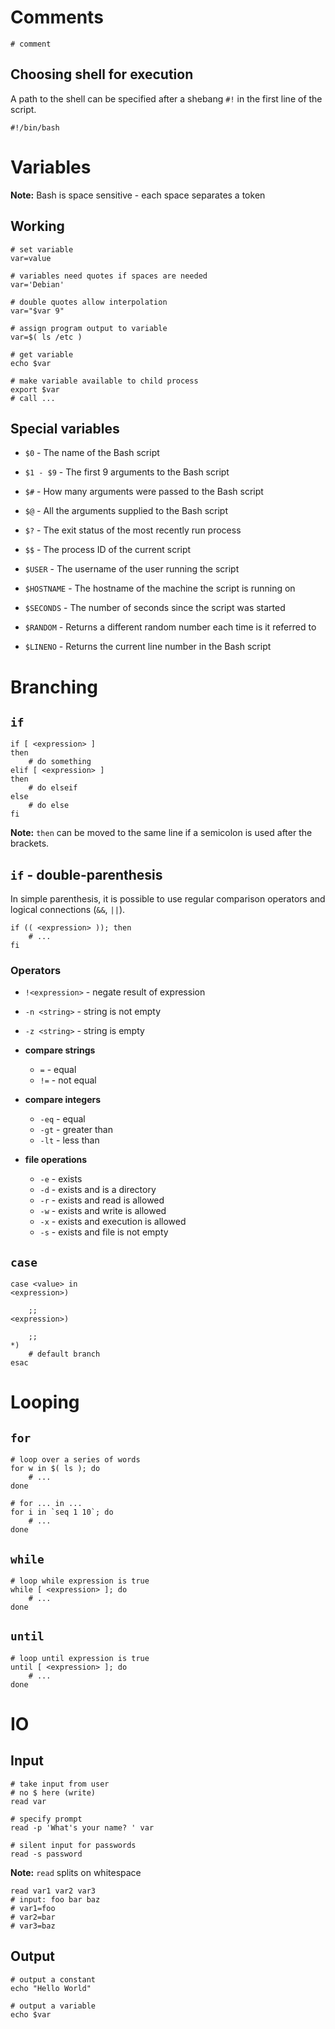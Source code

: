 # Comments

    # comment

## Choosing shell for execution

A path to the shell can be specified after a shebang `#!` in the first line of the script.

    #!/bin/bash

# Variables

**Note:** Bash is space sensitive - each space separates a token

## Working

```
# set variable
var=value

# variables need quotes if spaces are needed
var='Debian'

# double quotes allow interpolation
var="$var 9"

# assign program output to variable  
var=$( ls /etc )

# get variable
echo $var

# make variable available to child process
export $var
# call ... 
```

## Special variables

- `$0` - The name of the Bash script

- `$1 - $9` - The first 9 arguments to the Bash script

- `$#` - How many arguments were passed to the Bash script

- `$@` - All the arguments supplied to the Bash script

- `$?` - The exit status of the most recently run process

- `$$` - The process ID of the current script

- `$USER` - The username of the user running the script

- `$HOSTNAME` - The hostname of the machine the script is running on

- `$SECONDS` - The number of seconds since the script was started

- `$RANDOM` - Returns a different random number each time is it referred to

- `$LINENO` - Returns the current line number in the Bash script

# Branching

## `if`

    if [ <expression> ]
    then
        # do something
    elif [ <expression> ]
    then
        # do elseif
    else
        # do else
    fi

**Note:** `then` can be moved to the same line if a semicolon is used after the brackets. 

## `if` - double-parenthesis

In simple parenthesis, it is possible to use regular comparison operators and logical connections (`&&`, `||`).

    if (( <expression> )); then
        # ...
    fi

### Operators

- `!<expression>` - negate result of expression
- `-n <string>` - string is not empty 
- `-z <string>` - string is empty

- **compare strings**
    - `=` - equal
    - `!=` - not equal

- **compare integers**
    - `-eq` - equal
    - `-gt` - greater than 
    - `-lt` - less than

- **file operations**
    - `-e` - exists 
    - `-d` - exists and is a directory
    - `-r` - exists and read is allowed
    - `-w` - exists and write is allowed
    - `-x` - exists and execution is allowed
    - `-s` - exists and file is not empty 

## `case`

    case <value> in
    <expression>)

        ;;
    <expression>)

        ;;
    *)
        # default branch
    esac

# Looping

## `for`
    
    # loop over a series of words
    for w in $( ls ); do
        # ...
    done

    # for ... in ...
    for i in `seq 1 10`; do
        # ...
    done

## `while`
    
    # loop while expression is true
    while [ <expression> ]; do
        # ...
    done

## `until`
    
    # loop until expression is true
    until [ <expression> ]; do
        # ...
    done

# IO

## Input

    # take input from user
    # no $ here (write)
    read var

    # specify prompt
    read -p 'What's your name? ' var
   
    # silent input for passwords
    read -s password

**Note:** `read` splits on whitespace 

    read var1 var2 var3
    # input: foo bar baz
    # var1=foo
    # var2=bar
    # var3=baz

## Output 
    
    # output a constant
    echo "Hello World"

    # output a variable
    echo $var
